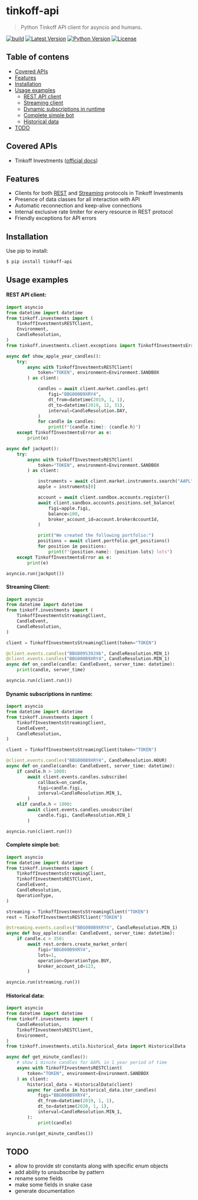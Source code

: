 # tinkoff-api

> Python Tinkoff API client for asyncio and humans.

[![build](https://github.com/Fatal1ty/tinkoff-api/workflows/build/badge.svg)](https://github.com/Fatal1ty/tinkoff-api/actions?query=workflow%3Abuild)
[![Latest Version](https://img.shields.io/pypi/v/tinkoff-api.svg)](https://pypi.python.org/pypi/tinkoff-api)
[![Python Version](https://img.shields.io/pypi/pyversions/tinkoff-api.svg)](https://pypi.python.org/pypi/tinkoff-api)
[![License](https://img.shields.io/badge/License-Apache%202.0-blue.svg)](https://opensource.org/licenses/Apache-2.0)


Table of contens
--------------------------------------------------------------------------------
* [Covered APIs](#covered-apis)
* [Features](#features)
* [Installation](#installation)
* [Usage examples](#usage-examples)
    * [REST API client](#rest-api-client)
    * [Streaming client](#streaming-client)
    * [Dynamic subscriptions in runtime](#dynamic-subscriptions-in-runtime)
    * [Complete simple bot](#complete-simple-bot)
    * [Historical data](#historical-data)
* [TODO](#todo)


Covered APIs
--------------------------------------------------------------------------------
* Tinkoff Investments ([official docs](https://tinkoffcreditsystems.github.io/invest-openapi/))


Features
--------------------------------------------------------------------------------
* Clients for both [REST](https://tinkoffcreditsystems.github.io/invest-openapi/rest/) and [Streaming](https://tinkoffcreditsystems.github.io/invest-openapi/marketdata/) protocols in Tinkoff Investments
* Presence of data classes for all interaction with API
* Automatic reconnection and keep-alive connections
* Internal exclusive rate limiter for every resource in REST protocol
* Friendly exceptions for API errors


Installation
--------------------------------------------------------------------------------

Use pip to install:
```shell
$ pip install tinkoff-api
```

Usage examples
--------------------------------------------------------------------------------

#### REST API client:
```python
import asyncio
from datetime import datetime
from tinkoff.investments import (
    TinkoffInvestmentsRESTClient,
    Environment,
    CandleResolution,
)
from tinkoff.investments.client.exceptions import TinkoffInvestmentsError

async def show_apple_year_candles():
    try:
        async with TinkoffInvestmentsRESTClient(
            token="TOKEN", environment=Environment.SANDBOX
        ) as client:

            candles = await client.market.candles.get(
                figi="BBG000B9XRY4",
                dt_from=datetime(2019, 1, 1),
                dt_to=datetime(2019, 12, 31),
                interval=CandleResolution.DAY,
            )
            for candle in candles:
                print(f"{candle.time}: {candle.h}")
    except TinkoffInvestmentsError as e:
        print(e)

async def jackpot():
    try:
        async with TinkoffInvestmentsRESTClient(
            token="TOKEN", environment=Environment.SANDBOX
        ) as client:

            instruments = await client.market.instruments.search("AAPL")
            apple = instruments[0]

            account = await client.sandbox.accounts.register()
            await client.sandbox.accounts.positions.set_balance(
                figi=apple.figi,
                balance=100,
                broker_account_id=account.brokerAccountId,
            )

            print("We created the following portfolio:")
            positions = await client.portfolio.get_positions()
            for position in positions:
                print(f"{position.name}: {position.lots} lots")
    except TinkoffInvestmentsError as e:
        print(e)

asyncio.run(jackpot())
```

#### Streaming Client:
```python
import asyncio
from datetime import datetime
from tinkoff.investments import (
    TinkoffInvestmentsStreamingClient,
    CandleEvent,
    CandleResolution,
)

client = TinkoffInvestmentsStreamingClient(token="TOKEN")

@client.events.candles("BBG009S39JX6", CandleResolution.MIN_1)
@client.events.candles("BBG000B9XRY4", CandleResolution.MIN_1)
async def on_candle(candle: CandleEvent, server_time: datetime):
    print(candle, server_time)

asyncio.run(client.run())
```

#### Dynamic subscriptions in runtime:
```python
import asyncio
from datetime import datetime
from tinkoff.investments import (
    TinkoffInvestmentsStreamingClient,
    CandleEvent,
    CandleResolution,
)

client = TinkoffInvestmentsStreamingClient(token="TOKEN")

@client.events.candles("BBG000B9XRY4", CandleResolution.HOUR)
async def on_candle(candle: CandleEvent, server_time: datetime):
    if candle.h > 1000:
        await client.events.candles.subscribe(
            callback=on_candle,
            figi=candle.figi,
            interval=CandleResolution.MIN_1,
        )
    elif candle.h < 1000:
        await client.events.candles.unsubscribe(
            candle.figi, CandleResolution.MIN_1
        )

asyncio.run(client.run())
```

#### Complete simple bot:
```python
import asyncio
from datetime import datetime
from tinkoff.investments import (
    TinkoffInvestmentsStreamingClient,
    TinkoffInvestmentsRESTClient,
    CandleEvent,
    CandleResolution,
    OperationType,
)

streaming = TinkoffInvestmentsStreamingClient("TOKEN")
rest = TinkoffInvestmentsRESTClient("TOKEN")

@streaming.events.candles("BBG000B9XRY4", CandleResolution.MIN_1)
async def buy_apple(candle: CandleEvent, server_time: datetime):
    if candle.c > 350:
        await rest.orders.create_market_order(
            figi="BBG000B9XRY4",
            lots=1,
            operation=OperationType.BUY,
            broker_account_id=123,
        )

asyncio.run(streaming.run())
```

#### Historical data:
```python
import asyncio
from datetime import datetime
from tinkoff.investments import (
    CandleResolution,
    TinkoffInvestmentsRESTClient,
    Environment,
)
from tinkoff.investments.utils.historical_data import HistoricalData

async def get_minute_candles():
    # show 1 minute candles for AAPL in 1 year period of time
    async with TinkoffInvestmentsRESTClient(
        token="TOKEN", environment=Environment.SANDBOX
    ) as client:
        historical_data = HistoricalData(client)
        async for candle in historical_data.iter_candles(
            figi="BBG000B9XRY4",
            dt_from=datetime(2019, 1, 1),
            dt_to=datetime(2020, 1, 1),
            interval=CandleResolution.MIN_1,
        ):
            print(candle)

asyncio.run(get_minute_candles())

```

TODO
--------------------------------------------------------------------------------

* allow to provide str constants along with specific enum objects
* add ability to unsubscribe by pattern
* rename some fields
* make some fields in snake case
* generate documentation
